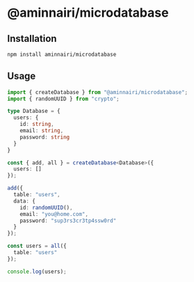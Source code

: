 # @aminnairi/microdatabase

## Installation

```bash
npm install aminnairi/microdatabase
```

## Usage

```typescript
import { createDatabase } from "@aminnairi/microdatabase";
import { randomUUID } from "crypto";

type Database = {
  users: {
    id: string,
    email: string,
    password: string
  }
}

const { add, all } = createDatabase<Database>({
  users: []
});

add({
  table: "users",
  data: {
    id: randomUUID(),
    email: "you@home.com",
    password: "sup3rs3cr3tp4ssw0rd"
  }
});

const users = all({
  table: "users"
});

console.log(users);
```
